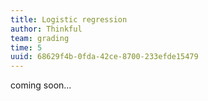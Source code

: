 ```yaml
---
title: Logistic regression
author: Thinkful
team: grading
time: 5
uuid: 68629f4b-0fda-42ce-8700-233efde15479
---
```


coming soon...
